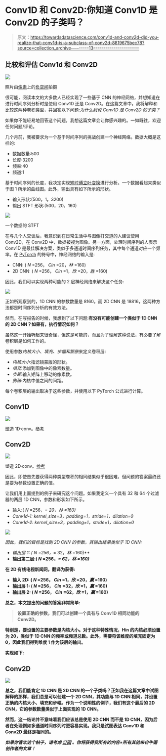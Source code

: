 # Conv1D 和 Conv2D:你知道 Conv1D 是 Conv2D 的子类吗？

> 原文：<https://towardsdatascience.com/conv1d-and-conv2d-did-you-realize-that-conv1d-is-a-subclass-of-conv2d-8819675bec78?source=collection_archive---------13----------------------->

## 比较和评估 Conv1d 和 Conv2D

![](img/791475f33242aed5741e7c44349f2f20.png)

照片由[像素](https://www.pexels.com/photo/grayscale-photo-of-computer-laptop-near-white-notebook-and-ceramic-mug-on-table-169573/)上的[负空间](https://www.pexels.com/@negativespace)拍摄

很可能，阅读本文的大多数人已经实现了一些基于 CNN 的神经网络，并想知道在进行时间序列分析时是使用 Conv1D 还是 Conv2D。在这篇文章中，我将解释和比较这两种卷积类型，并回答以下问题:*为什么我说 Conv1D 是 Conv2D 的子类？*

如果你不能轻易地回答这个问题，我想这篇文章会让你感兴趣的。一如既往，欢迎任何问题/评论。

几个月前，我被要求为一个基于时间序列的挑战创建一个神经网络。数据大概是这样的:

*   数据数量:500
*   长度:3200
*   频率:40
*   频道:1

基于时间序列的长度，我决定实现[短时傅立叶变换](https://en.wikipedia.org/wiki/Short-time_Fourier_transform#:~:text=The%20Short%2Dtime%20Fourier%20transform,as%20it%20changes%20over%20time.)进行分析。一个数据看起来类似于图 1 所示的曲线图。此外，输出具有如下所示的形状。

*   输入形状:(500，1，3200)
*   输出 STFT 形状:(500，20，160)

![](img/c92308d13473b5c50d80da33b0a80c97.png)

一个数据的 STFT

在与几个人交谈后，我意识到在日常生活中与图像打交道的人建议使用 Conv2D，在 Conv2D 中，数据被视为图像。另一方面，处理时间序列的人表示 Conv1D 是最佳解决方案，类似于多通道时间序列任务，其中每个通道对应一个频率。在 [PyTorch](https://pytorch.org/) 的符号中，神经网络的输入是:

*   CNN: ( *N* =256， *Cin* =20，*林* =160)
*   2D CNN: ( *N* =256， *Cin* =1，*欣* =20，*胜* =160)

因此，我们可以实现两种可能的 2 层神经网络来解决这个任务:

![](img/c7f716c015dd12acf6e6dd8e39ad4bd6.png)

正如所观察到的，1D CNN 的参数数量是 8160，而 2D CNN 是 18816，这两种方法都是时间序列分析的有效方法。

然而，在写报告的时候，我想到了以下问题:**有没有可能创建一个类似于 1D CNN 的 2D CNN？如果有，执行情况如何？**

虽然这一开始听起来很奇怪，但这是可能的，而且为了理解这种说法，有必要了解卷积层是如何工作的。

使用参数*内核大小*、*填充、步幅和膨胀*来定义卷积层:

*   *内核大小*:指滤镜蒙版的形状。
*   *填充*:添加到图像中的像素数量。
*   *步距*:输入矩阵上移动的像素数。
*   *膨胀*:内核中值之间的间距。

每个卷积层的输出取决于这些参数，并使用以下 PyTorch 公式进行计算。

## Conv1D

![](img/2f0d334329f109b19a88df44b8d12613.png)

塑造 1D·conv。[参考](https://pytorch.org/docs/stable/generated/torch.nn.Conv1d.html)

## Conv2D

![](img/93403751c6836ee4a374e2cfb0b4e222.png)

塑造 2D·conv。[参考](https://pytorch.org/docs/stable/generated/torch.nn.Conv2d.html)

因此，即使首先要获得两种类型卷积的相同结果似乎很困难，但问题的答案最终还是要为参数设置正确的值。

让我们用上面提到的例子来研究这个问题。如果我定义一个具有 32 和 64 个过滤器的两层 1D CNN，参数和形状如下所示。

*   输入:( *N* =256，*= 20，*林* =160)*
*   *Conv1d-1: kernel_size=3，padding=1，stride=1，dilation=0*
*   *Conv1d-2: kernel_size=3，padding=1，stride=1，dilation=0*

*![](img/6cc251538ca1d6353766221a6d098c93.png)*

*因此，我们的目标是找到 2D CNN 的参数，其输出结果类似于 1D CNN:*

*   *输出层 1: ( *N* =256，*= 32，*林* =160)**
*   **输出第二层:( *N* =256，*= 62，*林* =160)***

**在 2D 有线电视新闻网，翻译为获得:**

*   **输入 2D: ( *N* =256， *Cin* =1，*欣* =20，*赢* =160)**
*   **输出层 1: ( *N* =256， *Cin* =32，*欣* =1，*赢* =160)**
*   **输出层 2: ( *N* =256， *Cin* =62，*欣* =1，*赢* =160)**

**总之，本文提出的问题的答案非常简单:**

> **设置正确的参数，我们可以创建一个具有与 Conv1D 相同功能的 Conv2D。**

**特别是，要设置的主要参数是内核大小。对于这种特殊情况，Hin 的内核必须设置为 20，类似于 1D CNN 的频率或频道总数。此外，需要将该维度的填充固定为 0，因此我们得到维度 1 作为该层的输出。**

**实现如下:**

## **Conv2D**

**![](img/64c674ca94741fae35163e844f8c1433.png)**

**总之，我们能肯定 1D CNN 是 2D CNN 的一个子类吗？正如我在这篇文章中试图解释的那样，我们总是可以创建一个 2D CNN，其功能与 1D CNN 相同，并设置正确的内核大小、填充和步幅。作为一个说明性的例子，我们有这个最后的 2D CNN，它的参数数量类似于上面实现的 1D CNN。**

**然而，这一结论并不意味着我们应该总是使用 2D CNN 而不是 1D CNN，因为后者在处理例如多通道时间序列时更容易实现。我只是试图表达 Conv1D 和 Conv2D 最终是相同的。**

*****如果你喜欢这个帖子，请考虑*** [***订阅***](https://javiferfer.medium.com/membership) ***。你将获得我所有的内容+所有其他来自牛逼创作者的文章！*****